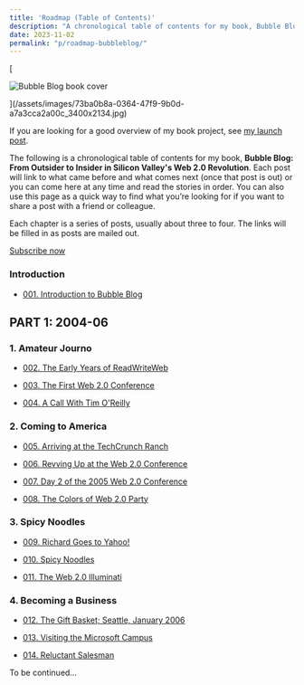 ```yaml
---
title: 'Roadmap (Table of Contents)'
description: "A chronological table of contents for my book, Bubble Blog: From Outsider to Insider in Silicon Valley's Web 2.0 Revolution."
date: 2023-11-02
permalink: "p/roadmap-bubbleblog/"
---
```

[

![Bubble Blog book cover](/assets/images/73ba0b8a-0364-47f9-9b0d-a7a3cca2a00c_3400x2134.jpg "Bubble Blog book cover")



](/assets/images/73ba0b8a-0364-47f9-9b0d-a7a3cca2a00c_3400x2134.jpg)

If you are looking for a good overview of my book project, see [my launch post](https://www.cybercultural.com/p/bubble-blog-web20-memoir).

The following is a chronological table of contents for my book, **Bubble Blog: From Outsider to Insider in Silicon Valley's Web 2.0 Revolution**. Each post will link to what came before and what comes next (once that post is out) or you can come here at any time and read the stories in order. You can also use this page as a quick way to find what you’re looking for if you want to share a post with a friend or colleague.

Each chapter is a series of posts, usually about three to four. The links will be filled in as posts are mailed out.

[Subscribe now](https://www.cybercultural.com/subscribe?)

### Introduction

*   [001\. Introduction to Bubble Blog](https://www.cybercultural.com/p/introduction-to-bubble-blog-book)
    

PART 1: 2004-06
---------------

### 1\. Amateur Journo

*   [002\. The Early Years of ReadWriteWeb](https://www.cybercultural.com/p/the-early-years-of-readwriteweb)
    
*   [003\. The First Web 2.0 Conference](https://www.cybercultural.com/p/the-first-web-20-conference-2004)
    
*   [004\. A Call With Tim O'Reilly](https://www.cybercultural.com/p/call-with-tim-oreilly-2004)
    

### 2\. Coming to America

*   [005\. Arriving at the TechCrunch Ranch](https://www.cybercultural.com/p/005-arriving-at-the-techcrunch-ranch)
    
*   [006\. Revving Up at the Web 2.0 Conference](https://www.cybercultural.com/p/006-revving-up-2005-web-20-conference)
    
*   [007\. Day 2 of the 2005 Web 2.0 Conference](https://www.cybercultural.com/p/007-2005-web-20-conference-day-2)
    
*   [008\. The Colors of Web 2.0 Party](https://www.cybercultural.com/p/008-the-colors-of-web-20-party)
    

### 3\. Spicy Noodles

*   [009\. Richard Goes to Yahoo!](https://www.cybercultural.com/p/009-richard-goes-to-yahoo)
    
*   [010\. Spicy Noodles](https://www.cybercultural.com/p/010-spicy-noodles)
    
*   [011\. The Web 2.0 Illuminati](https://www.cybercultural.com/p/011-the-web-20-illuminati)
    

### 4\. Becoming a Business

*   [012\. The Gift Basket; Seattle, January 2006](https://www.cybercultural.com/p/012-gift-basket-seattle-january-2006)
    
*   [013\. Visiting the Microsoft Campus](https://www.cybercultural.com/p/013-visiting-the-microsoft-campus)
    
*   [014\. Reluctant Salesman](https://www.cybercultural.com/p/014-the-sponsor-ads-era-2006)
    

To be continued…
